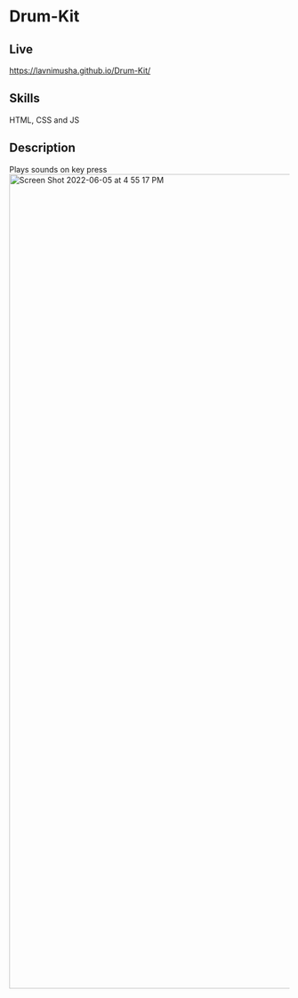 # Drum-Kit
## Live
https://lavnimusha.github.io/Drum-Kit/

## Skills
HTML, CSS and JS

## Description
Plays sounds on key press 
<img width="1465" alt="Screen Shot 2022-06-05 at 4 55 17 PM" src="https://user-images.githubusercontent.com/40901373/172075859-6bab968e-41f6-406c-9d09-a9fbe4e945c1.png">
